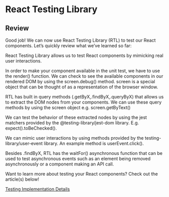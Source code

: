 # React Testing Library

## Review

Good job! We can now use React Testing Library (RTL) to test our React components. Let’s quickly review what we’ve learned so far:

React Testing Library allows us to test React components by mimicking real user interactions.

In order to make your component available in the unit test, we have to use the render() function. We can check to see the available components in our rendered DOM by using the screen.debug() method. screen is a special object that can be thought of as a representation of the browser window.

RTL has built in query methods (.getByX,.findByX,.queryByX) that allows us to extract the DOM nodes from your components. We can use these query methods by using the screen object e.g. screen.getByText()

We can test the behavior of these extracted nodes by using the jest matchers provided by the @testing-library/jest-dom library. E.g. expect().toBeChecked().

We can mimic user interactions by using methods provided by the testing-library/user-event library. An example method is userEvent.click().

Besides .findByX, RTL has the waitFor() asynchronous function that can be used to test asynchronous events such as an element being removed asynchronously or a component making an API call.

Want to learn more about testing your React components? Check out the article(s) below!

[Testing Implementation Details](https://kentcdodds.com/blog/testing-implementation-details)
